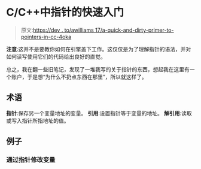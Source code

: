 # C/C++中指针的快速入门

> 原文:[https://dev . to/awilliams 17/a-quick-and-dirty-primer-to-pointers-in-cc-4oka](https://dev.to/awilliams17/a-quick-and-dirty-primer-to-pointers-in-cc-4oka)

**注意**:这并不是要教你如何在引擎盖下工作。这仅仅是为了理解指针的语法，并对如何读写使用它们的代码给出良好的直觉。

总之，我在翻一些旧笔记，发现了一堆我写的关于指针的东西，想起我在这里有一个账户，于是想“为什么不扔点东西在那里”，所以就这样了。

## 术语

**指针**:保存另一个变量地址的变量。
**引用**:设置指针等于变量的地址。
**解引用**:读取或写入指针所指地址的值。

## 例子

### 通过指针修改变量